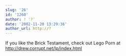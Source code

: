 ```yaml
---
slug: '26'
id: '1260'
author: ! '?'
date: '2002-11-20 13:29:36'
author_url: http://?
---
```

If you like the Brick Testament, check out Lego Porn at <a href="http://drew.corrupt.net/lp/index.html" rel="nofollow">http://drew.corrupt.net/lp/index.html</a>
